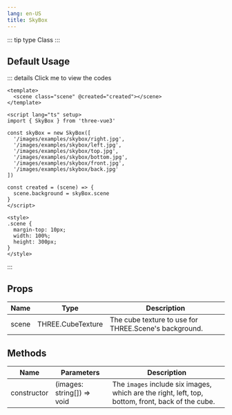 ```yaml
---
lang: en-US
title: SkyBox
---
```


::: tip type
Class
:::

## Default Usage

<SkyBox />

::: details Click me to view the codes

```vue
<template>
  <scene class="scene" @created="created"></scene>
</template>

<script lang="ts" setup>
import { SkyBox } from 'three-vue3'

const skyBox = new SkyBox([
  '/images/examples/skybox/right.jpg',
  '/images/examples/skybox/left.jpg',
  '/images/examples/skybox/top.jpg',
  '/images/examples/skybox/bottom.jpg',
  '/images/examples/skybox/front.jpg',
  '/images/examples/skybox/back.jpg'
])

const created = (scene) => {
  scene.background = skyBox.scene
}
</script>

<style>
.scene {
  margin-top: 10px;
  width: 100%;
  height: 300px;
}
</style>
```

:::

## Props

| Name  | Type              | Description                                           |
| ----- | ----------------- | ----------------------------------------------------- |
| scene | THREE.CubeTexture | The cube texture to use for THREE.Scene's background. |

## Methods

| Name        | Parameters                 | Description                                                                                       |
| ----------- | -------------------------- | ------------------------------------------------------------------------------------------------- |
| constructor | (images: string[]) => void | The `images` include six images, which are the right, left, top, bottom, front, back of the cube. |
